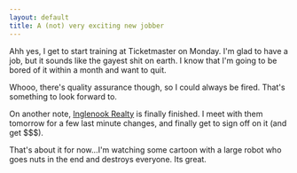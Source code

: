 ```yaml
---
layout: default
title: A (not) very exciting new jobber
---
```


Ahh yes, I get to start training at Ticketmaster on Monday. I'm glad to have a
job, but it sounds like the gayest shit on earth. I know that I'm going to be
bored of it within a month and want to quit.

Whooo, there's quality assurance though, so I could always be fired. That's
something to look forward to.

On another note, [Inglenook Realty](http://www.inglenookrealtyinc.com) is
finally finished. I meet with them tomorrow for a few last minute changes, and
finally get to sign off on it (and get $$$).

That's about it for now...I'm watching some cartoon with a large robot who
goes nuts in the end and destroys everyone. Its great.
